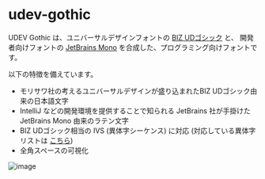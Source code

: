 # udev-gothic
UDEV Gothic は、ユニバーサルデザインフォントの [BIZ UDゴシック](https://github.com/googlefonts/morisawa-biz-ud-gothic) と、 開発者向けフォントの [JetBrains Mono](https://github.com/JetBrains/JetBrainsMono) を合成した、プログラミング向けフォントです。

以下の特徴を備えています。

- モリサワ社の考えるユニバーサルデザインが盛り込まれたBIZ UDゴシック由来の日本語文字
- IntelliJ などの開発環境を提供することで知られる JetBrains 社が手掛けた JetBrains Mono 由来のラテン文字
- BIZ UDゴシック相当の IVS (異体字シーケンス) に対応 (対応している異体字リストは [こちら](https://raw.githubusercontent.com/yuru7/udev-gothic/main/doc/ivs.txt))
- 全角スペースの可視化

![image](https://user-images.githubusercontent.com/13458509/159846115-826e87f5-90e6-4f10-90f5-652e4790f0ff.png)

